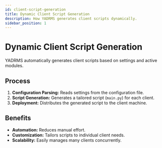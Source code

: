 ```yaml
---
id: client-script-generation
title: Dynamic Client Script Generation
description: How YADRMS generates client scripts dynamically.
sidebar_position: 1
---
```


# Dynamic Client Script Generation

YADRMS automatically generates client scripts based on settings and active modules.

## Process

1. **Configuration Parsing:** Reads settings from the configuration file.
2. **Script Generation:** Generates a tailored script (`main.py`) for each client.
3. **Deployment:** Distributes the generated script to the client machine.

## Benefits

- **Automation:** Reduces manual effort.
- **Customization:** Tailors scripts to individual client needs.
- **Scalability:** Easily manages many clients concurrently.
